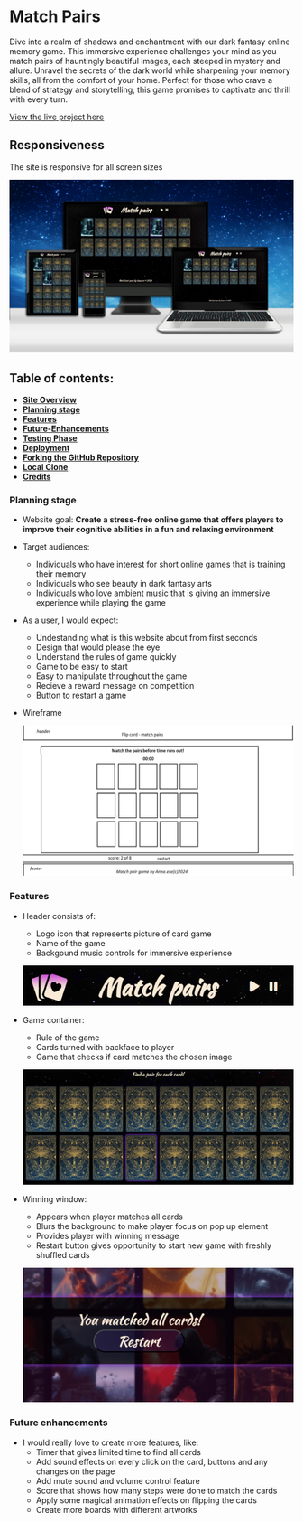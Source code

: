 # Match Pairs
Dive into a realm of shadows and enchantment with our dark fantasy online memory game.
This immersive experience challenges your mind as you match pairs of hauntingly beautiful images, each steeped in mystery and allure. Unravel the secrets of the dark world while sharpening your memory skills, all from the comfort of your home. Perfect for those who crave a blend of strategy and storytelling, this game promises to captivate and thrill with every turn.

[View the live project here](https://anna-exe.github.io/match-pairs/)

##  Responsiveness
The site is responsive for all screen sizes

![Screenshot of the website on different devices](assets/images/readme-images/mockup.png)


## Table of contents:
* [**Site Overview**](#site-overview)
* [**Planning stage**](#planning-stage)
* [**Features**](#features)
* [**Future-Enhancements**](#future-enhancements)
* [**Testing Phase**](#testing-phase)
* [**Deployment**](#deployment)
* [**Forking the GitHub Repository**](#forking-the-gitHub-repository)
* [**Local Clone**](#local-clone)
* [**Credits**](#credits)

### Planning stage
* Website goal:
    **Create a stress-free online game that offers players to improve their cognitive abilities in a fun and relaxing environment**

* Target audiences:
    - Individuals who have interest for short online games that is training their memory
    - Individuals who see beauty in dark fantasy arts
    - Individuals who love ambient music that is giving an immersive experience while playing the game

* As a user, I would expect:
    - Undestanding what is this website about from first seconds
    - Design that would please the eye
    - Understand the rules of game quickly
    - Game to be easy to start
    - Easy to manipulate throughout the game
    - Recieve a reward message on competition
    - Button to restart a game

* Wireframe

    ![Wireframe screenshot](/assets/images/readme-images/wireframe.png)

### Features
* Header consists of:
    - Logo icon that represents picture of card game
    - Name of the game
    - Backgound music controls for immersive experience

    ![Header screenshot](/assets/images/readme-images/header.png)

* Game container:
    - Rule of the game
    - Cards turned with backface to player
    - Game that checks if card matches the chosen image
    
    ![Game screenshot](/assets/images/readme-images/game.png)

* Winning window:
    - Appears when player matches all cards
    - Blurs the background to make player focus on pop up element
    - Provides player with winning message
    - Restart button gives opportunity to start new game with freshly shuffled cards
    
    ![Win screenshot](/assets/images/readme-images/win.png)

### Future enhancements
* I would really love to create more features, like:
    - Timer that gives limited time to find all cards
    - Add sound effects on every click on the card, buttons and any changes on the page
    - Add mute sound and volume control feature
    - Score that shows how many steps were done to match the cards
    - Apply some magical animation effects on flipping the cards
    - Create more boards with different artworks
    
